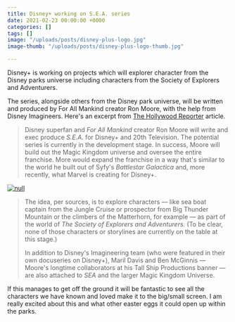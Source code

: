 ```yaml
---
title: Disney+ working on S.E.A. series
date: 2021-02-23 00:00:00 +0000
categories: []
tags: []
image: "/uploads/posts/disney-plus-logo.jpg"
image-thumb: "/uploads/posts/disney-plus-logo-thumb.jpg"

---
```

Disney+ is working on projects which will explorer character from the Disney parks universe including characters from the Society of Explorers and Adventurers.

The series, alongside others from the Disney park universe, will be written and produced by For All Mankind creator Ron Moore, with the help from Disney Imagineers. Here's an excerpt from [The Hollywood Reporter](https://www.hollywoodreporter.com/live-feed/magic-kingdom-tv-universe-in-the-works-at-disney-exclusive) article.

> Disney superfan and _For All Mankind_ creator Ron Moore will write and exec produce _S.E.A._ for Disney+ and 20th Television. The potential series is currently in the development stage. In success, Moore will build out the Magic Kingdom universe and oversee the entire franchise. More would expand the franchise in a way that's similar to the world he built out of Syfy's _Battlestar Galactica_ and, more recently, what Marvel is creating for Disney+.

[![null](https://static.hollywoodreporter.com/wp-content/uploads/2021/02/ron-moore-headshot-h2021-1612922271-compressed.jpg)](https://www.hollywoodreporter.com/live-feed/ron-moore-is-ready-to-make-a-star-wars-tv-series-and-an-outlander-spinoff "Ron Moore Is Ready to Make a &#x27;Star Wars&#x27; TV Series (and an &#x27;Outlander&#x27; Spinoff)")

> The idea, per sources, is to explore characters — like sea boat captain from the Jungle Cruise or prospector from Big Thunder Mountain or the climbers of the Matterhorn, for example — as part of the world of _The Society of Explorers and Adventurers._ (To be clear, none of those characters or storylines are currently on the table at this stage.)
>
> In addition to Disney's Imagineering team (who were featured in their own docuseries on Disney+), Maril Davis and Ben McGinnis — Moore's longtime collaborators at his Tall Ship Productions banner — are also attached to _SEA_ and the larger Magic Kingdom Universe.

If this manages to get off the ground it will be fantastic to see all the characters we have known and loved make it to the big/small screen. I am really excited about this and what other easter eggs it could open up within the parks.